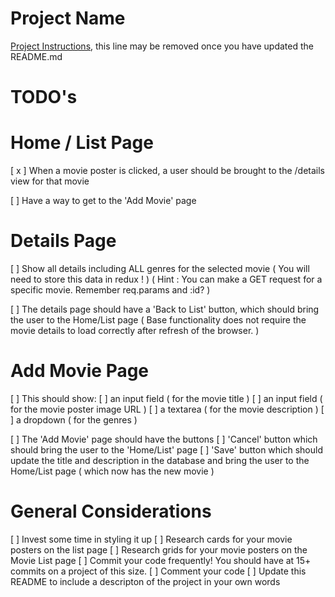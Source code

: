 # Project Name

[Project Instructions](./INSTRUCTIONS.md), this line may be removed once you have updated the README.md

TODO's
===

# Home / List Page

[ x ] When a movie poster is clicked, a user should be brought to the /details view for that movie

[ ] Have a way to get to the 'Add Movie' page

# Details Page 

[ ] Show all details including ALL genres for the selected movie
    ( You will need to store this data in redux ! )
    ( Hint : You can make a GET request for a specific movie. Remember req.params and :id? )

[ ]  The details page should have a 'Back to List' button, which should bring the user to 
    the Home/List page 
    ( Base functionality does not require the movie details to load correctly after refresh of the browser. )

# Add Movie Page

[ ] This should show:
    [ ] an input field ( for the movie title )
    [ ] an input field ( for the movie poster image URL )
    [ ] a textarea ( for the movie description )
    [ ] a dropdown ( for the genres )

[ ] The 'Add Movie' page should have the buttons
    [ ] 'Cancel' button which should bring the user to the 'Home/List' page
    [ ] 'Save' button which should update the title and description in the database
        and bring the user to the Home/List page ( which now has the new movie )

 # General Considerations 

 [ ] Invest some time in styling it up
    [ ] Research cards for your movie posters on the list page
    [ ] Research grids for your movie posters on the Movie List page
[ ] Commit your code frequently! You should have at 15+ commits on a project of this size.
[ ] Comment your code
[ ] Update this README to include a descripton of the project in your own words